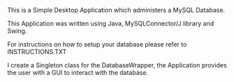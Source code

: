 This is a Simple Desktop Application which administers a MySQL Database. 

This Application was written using Java, MySQLConnector/J library and Swing.

For instructions on how to setup your database please refer to INSTRUCTIONS.TXT

I create a Singleton class for the DatabaseWrapper, the Application provides the user with a GUI to interact with the database.